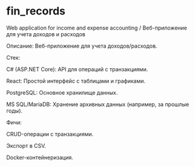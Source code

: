 # fin_records
Web application for income and expense accounting / Веб-приложение для учета доходов и расходов

Описание: Веб-приложение для учета доходов/расходов.

Стек:

C# (ASP.NET Core): API для операций с транзакциями.

React: Простой интерфейс с таблицами и графиками.

PostgreSQL: Основное хранилище данных.

MS SQL/MariaDB: Хранение архивных данных (например, за прошлые годы).

Фичи:

CRUD-операции с транзакциями.

Экспорт в CSV.

Docker-контейнеризация.
